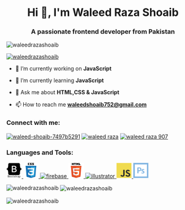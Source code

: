 <h1 align="center">Hi 👋, I'm Waleed Raza Shoaib</h1>
<h3 align="center">A passionate frontend developer from Pakistan</h3>

<p align="left"> <img src="https://komarev.com/ghpvc/?username=waleedrazashoaib&label=Profile%20views&color=0e75b6&style=flat" alt="waleedrazashoaib" /> </p>

<p align="left"> <a href="https://github.com/ryo-ma/github-profile-trophy"><img src="https://github-profile-trophy.vercel.app/?username=waleedrazashoaib" alt="waleedrazashoaib" /></a> </p>

- 🔭 I’m currently working on **JavaScript**

- 🌱 I’m currently learning **JavaScript**

- 💬 Ask me about **HTML,CSS & JavaScript**

- 📫 How to reach me **waleedshoaib752@gmail.com**

<h3 align="left">Connect with me:</h3>
<p align="left">
<a href="https://linkedin.com/in/waleed-shoaib-7497b5291" target="blank"><img align="center" src="https://raw.githubusercontent.com/rahuldkjain/github-profile-readme-generator/master/src/images/icons/Social/linked-in-alt.svg" alt="waleed-shoaib-7497b5291" height="30" width="40" /></a>
<a href="https://fb.com/waleed raza" target="blank"><img align="center" src="https://raw.githubusercontent.com/rahuldkjain/github-profile-readme-generator/master/src/images/icons/Social/facebook.svg" alt="waleed raza" height="30" width="40" /></a>
<a href="https://instagram.com/waleed raza 907" target="blank"><img align="center" src="https://raw.githubusercontent.com/rahuldkjain/github-profile-readme-generator/master/src/images/icons/Social/instagram.svg" alt="waleed raza 907" height="30" width="40" /></a>
</p>

<h3 align="left">Languages and Tools:</h3>
<p align="left"> <a href="https://getbootstrap.com" target="_blank" rel="noreferrer"> <img src="https://raw.githubusercontent.com/devicons/devicon/master/icons/bootstrap/bootstrap-plain-wordmark.svg" alt="bootstrap" width="40" height="40"/> </a> <a href="https://www.w3schools.com/css/" target="_blank" rel="noreferrer"> <img src="https://raw.githubusercontent.com/devicons/devicon/master/icons/css3/css3-original-wordmark.svg" alt="css3" width="40" height="40"/> </a> <a href="https://firebase.google.com/" target="_blank" rel="noreferrer"> <img src="https://www.vectorlogo.zone/logos/firebase/firebase-icon.svg" alt="firebase" width="40" height="40"/> </a> <a href="https://www.w3.org/html/" target="_blank" rel="noreferrer"> <img src="https://raw.githubusercontent.com/devicons/devicon/master/icons/html5/html5-original-wordmark.svg" alt="html5" width="40" height="40"/> </a> <a href="https://www.adobe.com/in/products/illustrator.html" target="_blank" rel="noreferrer"> <img src="https://www.vectorlogo.zone/logos/adobe_illustrator/adobe_illustrator-icon.svg" alt="illustrator" width="40" height="40"/> </a> <a href="https://developer.mozilla.org/en-US/docs/Web/JavaScript" target="_blank" rel="noreferrer"> <img src="https://raw.githubusercontent.com/devicons/devicon/master/icons/javascript/javascript-original.svg" alt="javascript" width="40" height="40"/> </a> <a href="https://www.photoshop.com/en" target="_blank" rel="noreferrer"> <img src="https://raw.githubusercontent.com/devicons/devicon/master/icons/photoshop/photoshop-line.svg" alt="photoshop" width="40" height="40"/> </a> </p>

<p><img align="left" src="https://github-readme-stats.vercel.app/api/top-langs?username=waleedrazashoaib&show_icons=true&locale=en&layout=compact" alt="waleedrazashoaib" /></p>

<p>&nbsp;<img align="center" src="https://github-readme-stats.vercel.app/api?username=waleedrazashoaib&show_icons=true&locale=en" alt="waleedrazashoaib" /></p>

<p><img align="center" src="https://github-readme-streak-stats.herokuapp.com/?user=waleedrazashoaib&" alt="waleedrazashoaib" /></p>
